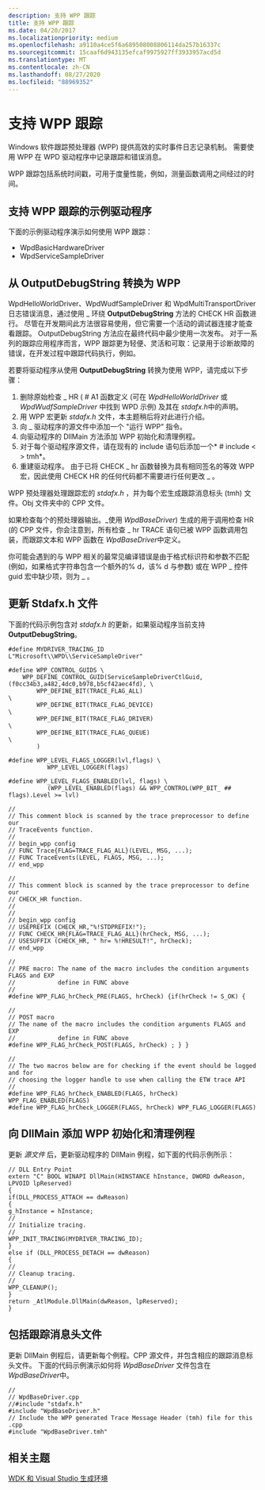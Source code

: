 ```yaml
---
description: 支持 WPP 跟踪
title: 支持 WPP 跟踪
ms.date: 04/20/2017
ms.localizationpriority: medium
ms.openlocfilehash: a9110a4ce5f6a689508008806114da257b16337c
ms.sourcegitcommit: 15caaf6d943135efcaf9975927ff3933957acd5d
ms.translationtype: MT
ms.contentlocale: zh-CN
ms.lasthandoff: 08/27/2020
ms.locfileid: "88969352"
---
```

# <a name="supporting-wpp-tracing"></a>支持 WPP 跟踪


Windows 软件跟踪预处理器 (WPP) 提供高效的实时事件日志记录机制。 需要使用 WPP 在 WPD 驱动程序中记录跟踪和错误消息。

WPP 跟踪包括系统时间戳，可用于度量性能，例如，测量函数调用之间经过的时间。

## <a name="span-idsample_drivers_that_support_wpp_tracingspanspan-idsample_drivers_that_support_wpp_tracingspanspan-idsample_drivers_that_support_wpp_tracingspansample-drivers-that-support-wpp-tracing"></a><span id="Sample_Drivers_that_Support_WPP_Tracing"></span><span id="sample_drivers_that_support_wpp_tracing"></span><span id="SAMPLE_DRIVERS_THAT_SUPPORT_WPP_TRACING"></span>支持 WPP 跟踪的示例驱动程序


下面的示例驱动程序演示如何使用 WPP 跟踪：

-   WpdBasicHardwareDriver
-   WpdServiceSampleDriver

## <a name="span-idtransitioning_from_outputdebugstring_to_wppspanspan-idtransitioning_from_outputdebugstring_to_wppspanspan-idtransitioning_from_outputdebugstring_to_wppspantransitioning-from-outputdebugstring-to-wpp"></a><span id="Transitioning_from_OutputDebugString_to_WPP"></span><span id="transitioning_from_outputdebugstring_to_wpp"></span><span id="TRANSITIONING_FROM_OUTPUTDEBUGSTRING_TO_WPP"></span>从 OutputDebugString 转换为 WPP


WpdHelloWorldDriver、WpdWudfSampleDriver 和 WpdMultiTransportDriver 日志错误消息，通过使用 \_ 环绕 **OutputDebugString** 方法的 CHECK HR 函数进行。 尽管在开发期间此方法很容易使用，但它需要一个活动的调试器连接才能查看跟踪。 OutputDebugString 方法应在最终代码中最少使用一次发布。 对于一系列的跟踪应用程序而言，WPP 跟踪更为轻便、灵活和可取：记录用于诊断故障的错误，在开发过程中跟踪代码执行，例如。

若要将驱动程序从使用 **OutputDebugString** 转换为使用 WPP，请完成以下步骤：

1.  删除原始检查 \_ HR ( # A1 函数定义 (可在 *WpdHelloWorldDriver* 或 *WpdWudfSampleDriver* 中找到 WPD 示例) 及其在 *stdafx.h*中的声明。
2.  用 WPP 宏更新 *stdafx.h* 文件，本主题稍后将对此进行介绍。
3.  向 \_ 驱动程序的源文件中添加一个 "运行 WPP" 指令。
4.  向驱动程序的 DllMain 方法添加 WPP 初始化和清理例程。
5.  对于每个驱动程序源文件，请在现有的 include 语句后添加一个* \# include &lt; &gt; tmh*。
6.  重建驱动程序。 由于已将 CHECK \_ hr 函数替换为具有相同签名的等效 WPP 宏，因此使用 CHECK HR 的任何代码都不需要进行任何更改 \_ 。

WPP 预处理器处理跟踪宏的 *stdafx.h* ，并为每个宏生成跟踪消息标头 (tmh) 文件。Obj 文件夹中的 CPP 文件。

如果检查每个的预处理器输出。\_使用 *WpdBaseDriver*) 生成的用于调用检查 HR (的 CPP 文件，你会注意到，所有检查 \_ hr TRACE 语句已被 WPP 函数调用包装，而跟踪文本和 WPP 函数在 *WpdBaseDriver*中定义。

你可能会遇到的与 WPP 相关的最常见编译错误是由于格式标识符和参数不匹配 (例如，如果格式字符串包含一个额外的% d，该% d 与参数) 或在 WPP \_ 控件 guid 宏中缺少项，则为 \_ 。

## <a name="span-idupdating_the_stdafxh_filespanspan-idupdating_the_stdafxh_filespanupdating-the-stdafxh-file"></a><span id="updating_the_stdafx.h_file"></span><span id="UPDATING_THE_STDAFX.H_FILE"></span>更新 Stdafx.h 文件


下面的代码示例包含对 *stdafx.h* 的更新，如果驱动程序当前支持 **OutputDebugString**。

```ManagedCPlusPlus
#define MYDRIVER_TRACING_ID      L"Microsoft\\WPD\\ServiceSampleDriver"

#define WPP_CONTROL_GUIDS \
    WPP_DEFINE_CONTROL_GUID(ServiceSampleDriverCtlGuid,(f0cc34b3,a482,4dc0,b978,b5cf42aec4fd), \
        WPP_DEFINE_BIT(TRACE_FLAG_ALL)                                      \
        WPP_DEFINE_BIT(TRACE_FLAG_DEVICE)                                   \
        WPP_DEFINE_BIT(TRACE_FLAG_DRIVER)                                   \
        WPP_DEFINE_BIT(TRACE_FLAG_QUEUE)                                    \
        )

#define WPP_LEVEL_FLAGS_LOGGER(lvl,flags) \
           WPP_LEVEL_LOGGER(flags)

#define WPP_LEVEL_FLAGS_ENABLED(lvl, flags) \
           (WPP_LEVEL_ENABLED(flags) && WPP_CONTROL(WPP_BIT_ ## flags).Level >= lvl)

//
// This comment block is scanned by the trace preprocessor to define our
// TraceEvents function.
//
// begin_wpp config
// FUNC Trace{FLAG=TRACE_FLAG_ALL}(LEVEL, MSG, ...);
// FUNC TraceEvents(LEVEL, FLAGS, MSG, ...);
// end_wpp

//
// This comment block is scanned by the trace preprocessor to define our
// CHECK_HR function.
//
//
// begin_wpp config
// USEPREFIX (CHECK_HR,"%!STDPREFIX!");
// FUNC CHECK_HR{FLAG=TRACE_FLAG_ALL}(hrCheck, MSG, ...);
// USESUFFIX (CHECK_HR, " hr= %!HRESULT!", hrCheck);
// end_wpp

//
// PRE macro: The name of the macro includes the condition arguments FLAGS and EXP
//            define in FUNC above
//
#define WPP_FLAG_hrCheck_PRE(FLAGS, hrCheck) {if(hrCheck != S_OK) {

//
// POST macro
// The name of the macro includes the condition arguments FLAGS and EXP
//            define in FUNC above
#define WPP_FLAG_hrCheck_POST(FLAGS, hrCheck) ; } }

//
// The two macros below are for checking if the event should be logged and for
// choosing the logger handle to use when calling the ETW trace API
//
#define WPP_FLAG_hrCheck_ENABLED(FLAGS, hrCheck) WPP_FLAG_ENABLED(FLAGS)
#define WPP_FLAG_hrCheck_LOGGER(FLAGS, hrCheck) WPP_FLAG_LOGGER(FLAGS)
```

## <a name="span-idadding_the_wpp_initialization_and_cleanup_routines_to_dllmainspanspan-idadding_the_wpp_initialization_and_cleanup_routines_to_dllmainspanspan-idadding_the_wpp_initialization_and_cleanup_routines_to_dllmainspanadding-the-wpp-initialization-and-cleanup-routines-to-dllmain"></a><span id="Adding_the_WPP_Initialization_and_Cleanup_Routines_to_DllMain"></span><span id="adding_the_wpp_initialization_and_cleanup_routines_to_dllmain"></span><span id="ADDING_THE_WPP_INITIALIZATION_AND_CLEANUP_ROUTINES_TO_DLLMAIN"></span>向 DllMain 添加 WPP 初始化和清理例程


更新 *源文件* 后，更新驱动程序的 DllMain 例程，如下面的代码示例所示：

```ManagedCPlusPlus
// DLL Entry Point
extern "C" BOOL WINAPI DllMain(HINSTANCE hInstance, DWORD dwReason, LPVOID lpReserved)
{    
if(DLL_PROCESS_ATTACH == dwReason)    
{        
g_hInstance = hInstance;              
//        
// Initialize tracing.        
//        
WPP_INIT_TRACING(MYDRIVER_TRACING_ID);    
}    
else if (DLL_PROCESS_DETACH == dwReason)    
{        
//        
// Cleanup tracing.        
//        
WPP_CLEANUP();    
}    
return _AtlModule.DllMain(dwReason, lpReserved);
}
```

## <a name="span-idincluding_the_trace_message_header_filesspanspan-idincluding_the_trace_message_header_filesspanspan-idincluding_the_trace_message_header_filesspanincluding-the-trace-message-header-files"></a><span id="Including_the_Trace_Message_Header_files"></span><span id="including_the_trace_message_header_files"></span><span id="INCLUDING_THE_TRACE_MESSAGE_HEADER_FILES"></span>包括跟踪消息头文件


更新 DllMain 例程后，请更新每个例程。CPP 源文件，并包含相应的跟踪消息标头文件。 下面的代码示例演示如何将 *WpdBaseDriver* 文件包含在 *WpdBaseDriver*中。

```ManagedCPlusPlus
//
// WpdBaseDriver.cpp
//#include "stdafx.h"
#include "WpdBaseDriver.h"
// Include the WPP generated Trace Message Header (tmh) file for this .cpp
#include "WpdBaseDriver.tmh"
```

## <a name="span-idrelated_topicsspanrelated-topics"></a><span id="related_topics"></span>相关主题


[WDK 和 Visual Studio 生成环境](https://docs.microsoft.com/windows-hardware/drivers/devtest/wdk-and-visual-studio-build-environment)

 

 





